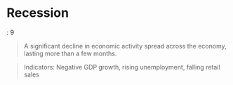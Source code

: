 # Recession

: 9

> A significant decline in economic activity spread across the economy, lasting more than a few months.
> 

> Indicators: Negative GDP growth, rising unemployment, falling retail sales
>